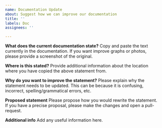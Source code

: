 ```yaml
---
name: Documentation Update
about: Suggest how we can improve our documentation
title: ''
labels: Doc
assignees: ''

---
```


**What does the current documentation state?**
Copy and paste the text currently in the documentation. If you want improve graphs or photos, please provide a screenshot of the original.

**Where is this stated?**
Provide additional information about the location where you have copied the above statement from.

**Why do you want to improve the statement?**
Please explain why the statement needs to be updated. This can be because it is confusing, incorrect, spelling/grammatical errors, etc. 

**Proposed statement**
Please propose how you would rewrite the statement. If you have a precise proposal, please make the changes and open a pull-request.

**Additional info**
Add any useful information here.
